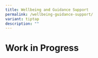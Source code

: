 ```yaml
---
title: Wellbeing and Guidance Support
permalink: /wellbeing-guidance-support/
variant: tiptap
description: ""
---
```

<h1>Work in Progress</h1>
<p></p>